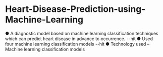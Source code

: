# Heart-Disease-Prediction-using-Machine-Learning
● A diagnostic model based on machine learning classification
techniques which can predict heart disease in advance to
occurrence. --hit <Enter>
● Used four machine learning classification models --hit <Enter>
● Technology used – Machine learning classification models
